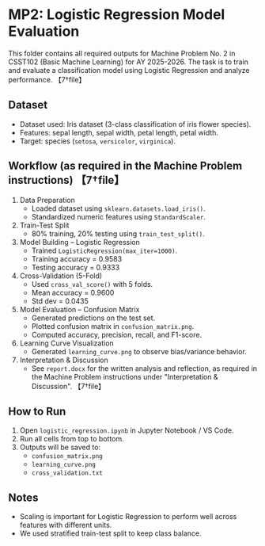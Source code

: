 # MP2: Logistic Regression Model Evaluation

This folder contains all required outputs for Machine Problem No. 2 in CSST102 (Basic Machine Learning) for AY 2025-2026. The task is to train and evaluate a classification model using Logistic Regression and analyze performance. 【7†file】

## Dataset
- Dataset used: Iris dataset (3-class classification of iris flower species).
- Features: sepal length, sepal width, petal length, petal width.
- Target: species (`setosa`, `versicolor`, `virginica`).

## Workflow (as required in the Machine Problem instructions) 【7†file】
1. Data Preparation
   - Loaded dataset using `sklearn.datasets.load_iris()`.
   - Standardized numeric features using `StandardScaler`.
2. Train-Test Split
   - 80% training, 20% testing using `train_test_split()`.
3. Model Building – Logistic Regression
   - Trained `LogisticRegression(max_iter=1000)`.
   - Training accuracy = 0.9583
   - Testing accuracy = 0.9333
4. Cross-Validation (5-Fold)
   - Used `cross_val_score()` with 5 folds.
   - Mean accuracy = 0.9600
   - Std dev = 0.0435
5. Model Evaluation – Confusion Matrix
   - Generated predictions on the test set.
   - Plotted confusion matrix in `confusion_matrix.png`.
   - Computed accuracy, precision, recall, and F1-score.
6. Learning Curve Visualization
   - Generated `learning_curve.png` to observe bias/variance behavior.
7. Interpretation & Discussion
   - See `report.docx` for the written analysis and reflection, as required in the Machine Problem instructions under "Interpretation & Discussion". 【7†file】

## How to Run
1. Open `logistic_regression.ipynb` in Jupyter Notebook / VS Code.
2. Run all cells from top to bottom.
3. Outputs will be saved to:
   - `confusion_matrix.png`
   - `learning_curve.png`
   - `cross_validation.txt`

## Notes
- Scaling is important for Logistic Regression to perform well across features with different units.
- We used stratified train-test split to keep class balance.
